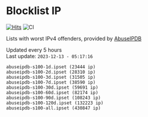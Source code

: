 # Blocklist IP

[![Hits](https://hits.seeyoufarm.com/api/count/incr/badge.svg?url=https%3A%2F%2Fgithub.com%2Fborestad%2Fblocklist-ip%2F&count_bg=%2379C83D&title_bg=%23555555&icon=&icon_color=%23E7E7E7&title=hits&edge_flat=false)](https://hits.seeyoufarm.com)  ![CI](https://img.shields.io/github/workflow/status/borestad/blocklist-ip/CI?style=flat-square)

Lists with worst IPv4 offenders, provided by [AbuseIPDB](https://www.abuseipdb.com/)

<!-- FOOTER-PLACEHOLDER -->
Updated every 5 hours<br>
Last update: `2023-12-13 - 05:17:16`
```
abuseipdb-s100-1d.ipset (23444 ip)
abuseipdb-s100-2d.ipset (28310 ip)
abuseipdb-s100-3d.ipset (31505 ip)
abuseipdb-s100-7d.ipset (38590 ip)
abuseipdb-s100-30d.ipset (59691 ip)
abuseipdb-s100-60d.ipset (82174 ip)
abuseipdb-s100-90d.ipset (108243 ip)
abuseipdb-s100-120d.ipset (132223 ip)
abuseipdb-s100-all.ipset (430847 ip)
```
